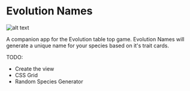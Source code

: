 # Evolution Names

![alt text](http://www.dicetowernews.com/wp-content/uploads/2014/06/evolution-cards_s4j2ad.jpg "Evolution cards")

A companion app for the Evolution table top game.  Evolution Names will generate a unique name for your species based on it's trait cards.

TODO:

* Create the view
* CSS Grid
* Random Species Generator